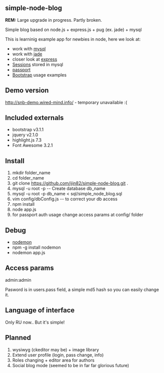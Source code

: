 simple-node-blog
--
**REM:** Large upgrade in progress. Partly broken.

Simple blog based on node.js + express.js + pug (ex. jade) + mysql

This is learninig example app for newbies in node, here we look at:
- work with <a href="https://npmjs.org/package/mysql">mysql</a>
- work with <a href="https://github.com/visionmedia/jade">jade</a>
- closer look at <a href="https://github.com/visionmedia/express">express</a>
- <a href="https://github.com/nlf/connect-mysql">Sessions</a> stored in mysql
- <a href="https://github.com/jaredhanson/passport">passport</a>
- <a href="http://getbootstrap.com/">Bootstrap</a> usage examples

Demo version
-- 
http://snb-demo.wired-mind.info/ - temporary unavailable :(

Included externals
--
- bootstrap v3.1.1
- jquery v2.1.0
- highlight.js 7.3
- Font Awesome 3.2.1


Install
--
1. mkdir folder_name
2. cd folder_name
3. git clone https://github.com/ijin82/simple-node-blog.git .
4. mysql -u root -p -- Create database db_name
5. mysql -u root -p db_name < sql/simple_node_blog.sql
6. vim config/dbConfig.js -- to correct your db access
7. npm install
8. node app.js 
9. for passport auth usage change access params at config/ folder

Debug
--
- <a href="https://npmjs.org/package/nodemon">nodemon</a>
- npm -g install nodemon
- nodemon app.js

Access params
--
admin:admin

Pasword is in users.pass field, a simple md5 hash so you can easily change it.

Language of interface
--
Only RU now..
But it's simple!

Planned
--
1. wysiwyg (ckeditor may be) + image library
2. Extend user profile (login, pass change, info)
3. Roles changing + editor area for authors
4. Social blog mode (seemed to be in far far glorious future)

